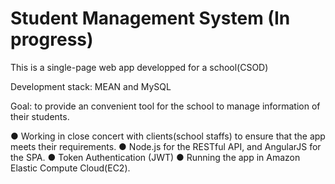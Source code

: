 # Student Management System (In progress)
This is a single-page web app developped for a school(CSOD)

Development stack: MEAN and MySQL

Goal: to provide an convenient tool for the school to manage information of their students. 

● Working in close concert with clients(school staffs) to ensure that the app meets their requirements.
● Node.js for the RESTful API, and AngularJS for the SPA.
● Token Authentication (JWT)
● Running the app in Amazon Elastic Compute Cloud(EC2).

